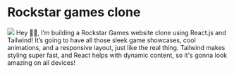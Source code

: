 # Rockstar games clone 
<img src='https://upload.wikimedia.org/wikipedia/commons/9/97/Rockstar_logo_for_tweets.png'/>
Hey 👋😊, I’m building a Rockstar Games website clone using React.js and Tailwind! It’s going to have all those sleek game showcases, cool animations, and a responsive layout, just like the real thing. Tailwind makes styling super fast, and React helps with dynamic content, so it's gonna look amazing on all devices!



